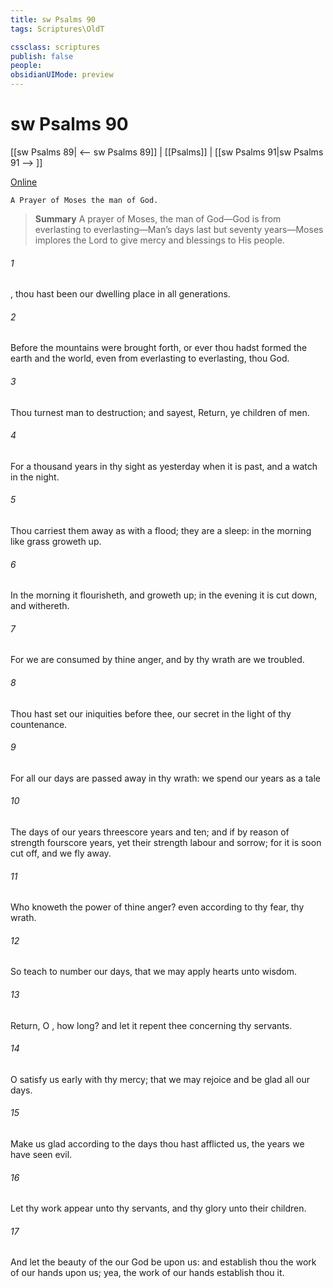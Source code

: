 ```yaml
---
title: sw Psalms 90
tags: Scriptures\OldT

cssclass: scriptures
publish: false
people:
obsidianUIMode: preview
---
```


# sw Psalms 90
[[sw Psalms 89| <-- sw Psalms 89]] | [[Psalms]] | [[sw Psalms 91|sw Psalms 91 --> ]]

[Online](https://churchofjesuschrist.org/study/scriptures/ot/ps/90?lang=eng)

```
A Prayer of Moses the man of God.
```

> __Summary__
A prayer of Moses, the man of God—God is from everlasting to everlasting—Man’s days last but seventy years—Moses implores the Lord to give mercy and blessings to His people.

###### 1 
, thou hast been our dwelling place in all generations.

###### 2 
Before the mountains were brought forth, or ever thou hadst formed the earth and the world, even from everlasting to everlasting, thou  God.

###### 3 
Thou turnest man to destruction; and sayest, Return, ye children of men.

###### 4 
For a thousand years in thy sight  as yesterday when it is past, and  a watch in the night.

###### 5 
Thou carriest them away as with a flood; they are  a sleep: in the morning  like grass  groweth up.

###### 6 
In the morning it flourisheth, and groweth up; in the evening it is cut down, and withereth.

###### 7 
For we are consumed by thine anger, and by thy wrath are we troubled.

###### 8 
Thou hast set our iniquities before thee, our secret  in the light of thy countenance.

###### 9 
For all our days are passed away in thy wrath: we spend our years as a tale 

###### 10 
The days of our years  threescore years and ten; and if by reason of strength  fourscore years, yet  their strength labour and sorrow; for it is soon cut off, and we fly away.

###### 11 
Who knoweth the power of thine anger? even according to thy fear,  thy wrath.

###### 12 
So teach  to number our days, that we may apply  hearts unto wisdom.

###### 13 
Return, O , how long? and let it repent thee concerning thy servants.

###### 14 
O satisfy us early with thy mercy; that we may rejoice and be glad all our days.

###### 15 
Make us glad according to the days  thou hast afflicted us,  the years  we have seen evil.

###### 16 
Let thy work appear unto thy servants, and thy glory unto their children.

###### 17 
And let the beauty of the  our God be upon us: and establish thou the work of our hands upon us; yea, the work of our hands establish thou it.

